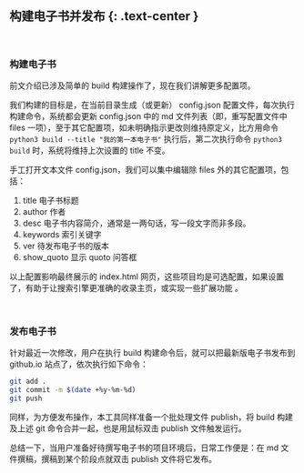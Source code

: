 构建电子书并发布 {: .text-center }
---------------------------

&nbsp;

### 构建电子书

前文介绍已涉及简单的 build 构建操作了，现在我们讲解更多配置项。
 
我们构建的目标是，在当前目录生成（或更新） config.json 配置文件，每次执行构建命令，系统都会更新 config.json 中的  md 文件列表（即，重写配置文件中 files 一项），至于其它配置项，如未明确指示更改则维持原定义，比方用命令 `python3 build --title "我的第一本电子书"` 执行后，第二次执行命令 `python3 build` 时，系统将维持上次设置的 title 不变。

手工打开文本文件 config.json，我们可以集中编辑除 files 外的其它配置项，包括：

1. title 电子书标题
2. author 作者
3. desc 电子书内容简介，通常是一两句话，写一段文字而非多段。
4. keywords 索引关键字
5. ver 待发布电子书的版本
6. show_quoto 显示 quoto 问答框

以上配置影响最终展示的 index.html 网页，这些项目均是可选配置，如果设置了，有助于让搜索引擎更准确的收录主页，或实现一些扩展功能 。

&nbsp;

### 发布电子书

针对最近一次修改，用户在执行 build 构建命令后，就可以把最新版电子书发布到 github.io 站点了，依次执行如下命令：

``` bash
git add .
git commit -m $(date +%y-%m-%d)
git push
```

同样，为方便发布操作，本工具同样准备一个批处理文件 publish，将 build 构建及上述 git 命令合并一起，也是用鼠标双击 publish 文件触发运行。

总结一下，当用户准备好待撰写电子书的项目环境后，日常工作便是：在 md 文件撰稿，撰稿到某个阶段点就双击 publish 文件将它发布。

